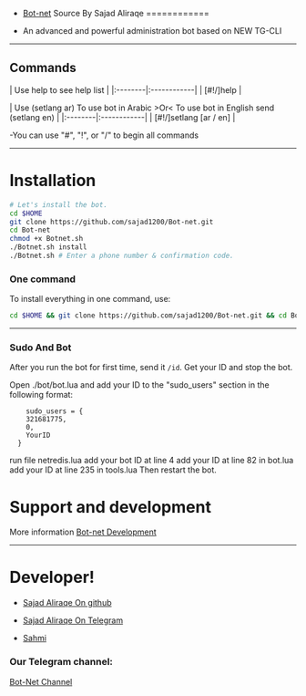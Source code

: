   - [Bot-net](https://telegram.me/Al_Srai1) Source By Sajad Aliraqe
============

  - An advanced and powerful administration bot based on NEW TG-CLI


-----------------

## Commands

| Use help to see help list |
|:--------|:------------|
| [#!/]help |

| Use (setlang ar) To use bot in Arabic >Or< To use bot in English send (setlang en) |
|:--------|:------------|
| [#!/]setlang [ar / en] | 

-You can use "#", "!", or "/" to begin all commands


* * *

# Installation

```sh
# Let's install the bot.
cd $HOME
git clone https://github.com/sajad1200/Bot-net.git
cd Bot-net
chmod +x Botnet.sh
./Botnet.sh install
./Botnet.sh # Enter a phone number & confirmation code.
```
### One command
To install everything in one command, use:
```sh
cd $HOME && git clone https://github.com/sajad1200/Bot-net.git && cd Bot-net && chmod +x Botnet.sh && ./Botnet.sh install && ./Botnet.sh
```

* * *

### Sudo And Bot
After you run the bot for first time, send it `/id`. Get your ID and stop the bot.

Open ./bot/bot.lua and add your ID to the "sudo_users" section in the following format:
```
    sudo_users = {
    321681775,
    0,
    YourID
  }
```
run file netredis.lua
add your bot ID at line 4
add your ID at line 82 in bot.lua
add your ID at line 235 in tools.lua
Then restart the bot.

# Support and development

More information [Bot-net Development](https://t.me/joinchat/AAAAAD6v2N-Xoupx5d3aOQ)

* * *

# Developer!


- [Sajad Aliraqe On github](https://github.com/sajad1200) 

- [Sajad Aliraqe On Telegram](https://telegram.me/Al_Srai)

- [Sahmi](https://telegram.me/safl888)


### Our Telegram channel:

[Bot-Net Channel](https://telegram.me/Al_Srai1)

